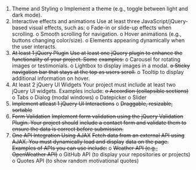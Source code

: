 1. Theme and Styling
    o Implement a theme (e.g., toggle between light and dark mode).
2. Interactive effects and animations
Use at least three JavaScript/jQuery-based visual effects, such as:
    o Fade-in or slide-up effects when scrolling.
    o Smooth scrolling for navigation.
    o Hover animations (e.g., buttons changing color/size).
    o Elements appearing dynamically when the user interacts.
3. ~~At least 1 jQuery Plugin~~
~~Use at least one jQuery plugin to enhance the functionality of your project. Some~~
~~examples:~~
    o Carousel for rotating images or testimonials.
    o Lightbox to display images in a modal.
    ~~o Sticky navigation bar that stays at the top as users scroll.~~
    o Tooltip to display additional information on hover.
4. At least 2 jQuery UI Widgets
Your project must include at least two jQuery UI widgets. Examples include:
    ~~o Accordion (collapsible sections)~~
    o Tabs
    o Dialog (modal windows)
    o Datepicker
    o Slider
5. ~~Implement atleast 1 jQuery UI Interactions~~
    o ~~Draggable, resizable, sortable~~
6. ~~Form Validation~~
~~Implement form validation using the jQuery Validation Plugin. Your project should~~
~~include a contact form and validate them to ensure the data is correct before submission.~~
7. ~~One API Integration Using AJAX~~
~~Fetch data from an external API using AJAX. You must dynamically load and display~~
~~data on the page. Examples of APIs you can use include:~~
    o ~~Weather API (e.g., OpenWeather API)~~
    o GitHub API (to display your repositories or projects)
    o Quotes API (to show random motivational quotes)